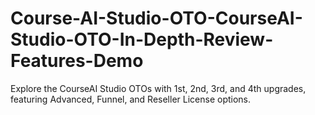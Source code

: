 # Course-AI-Studio-OTO-CourseAI-Studio-OTO-In-Depth-Review-Features-Demo
Explore the CourseAI Studio OTOs with 1st, 2nd, 3rd, and 4th upgrades, featuring Advanced, Funnel, and Reseller License options.
